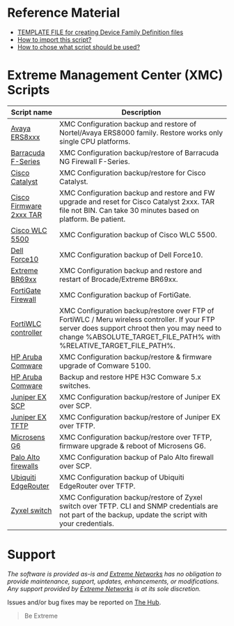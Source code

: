 # Reference Material
* [TEMPLATE FILE for creating Device Family Definition files](script_template.txt)
* [How to import this script?](https://gtacknowledge.extremenetworks.com/articles/Q_A/What-directory-do-you-put-custom-device-type-scripts-Inventory-Manger)
* [How to chose what script should be used?](https://emc.extremenetworks.com/content/oneview/docs/network/devices/docs/c_ov_at_firmware_mib_config.html)


# Extreme Management Center (XMC) Scripts
| Script name   | Description   |
| ------------- | ------------- |
|[Avaya ERS8xxx](ERS8K-TFTP-BACKUP.txt)|XMC Configuration backup and restore of Nortel/Avaya ERS8000 family. Restore works only single CPU platforms.|
|[Barracuda F-Series](Barracuda-SCP.txt)|XMC Configuration backup/restore of Barracuda NG Firewall F-Series.|
|[Cisco Catalyst](CiscoCatalyst-withRestore-TFTP.txt)|XMC Configuration backup/restore for Cisco Catalyst.|
|[Cisco Firmware 2xxx TAR](CiscoCatalyst2xxx_firmware_from_tar.txt)|XMC Configuration backup and restore and FW upgrade and reset for Cisco Catalyst 2xxx. TAR file not BIN. Can take 30 minutes based on platform. Be patient.|
|[Cisco WLC 5500](Cisco_WLC_5500)|XMC Configuration backup of Cisco WLC 5500.|
|[Dell Force10](dell-force10)|XMC Configuration backup of Dell Force10.|
|[Extreme BR69xx](BR69xx.txt)|XMC Configuration backup and restore and restart of Brocade/Extreme BR69xx.|
|[FortiGate Firewall](FortiGate)|XMC Configuration backup of FortiGate.|
|[FortiWLC controller](FortiWLC-FTP.txt)|XMC Configuration backup/restore over FTP of FortiWLC / Meru wireless controller. If your FTP server does support chroot then you may need to change %ABSOLUTE_TARGET_FILE_PATH% with %RELATIVE_TARGET_FILE_PATH%.|
|[HP Aruba Comware](Hewlett_Packard_Comware-TFTP)|XMC Configuration backup/restore & firmware upgrade of Comware 5100.|
|[HP Aruba Comware](HPE_H3C_Comware_5_Switch.txt)|Backup and restore HPE H3C Comware 5.x switches.|
|[Juniper EX SCP](juniper_EX-SCP)|XMC Configuration backup/restore of Juniper EX over SCP.|
|[Juniper EX TFTP](juniper_EX-TFTP)|XMC Configuration backup/restore of Juniper EX over TFTP.|
|[Microsens G6](Microsens_G6-TFTP.txt)|XMC Configuration backup/restore over TFTP, firmware upgrade & reboot of Microsens G6.|
|[Palo Alto firewalls](Palo_Alto_SCP_Script)|XMC Configuration backup of Palo Alto firewall over SCP.|
|[Ubiquiti EdgeRouter](EdgOS)|XMC Configuration backup of Ubiquiti EdgeRouter over TFTP.|
|[Zyxel switch](Zyxel-TFTP.txt)|XMC Configuration backup/restore of Zyxel switch over TFTP. CLI and SNMP credentials are not part of the backup, update the script with your credentials.|

# Support
_The software is provided as-is and [Extreme Networks](http://www.extremenetworks.com/) has no obligation to provide maintenance, support, updates, enhancements, or modifications. Any support provided by [Extreme Networks](http://www.extremenetworks.com/) is at its sole discretion._

Issues and/or bug fixes may be reported on [The Hub](https://community.extremenetworks.com/extreme).
>Be Extreme
